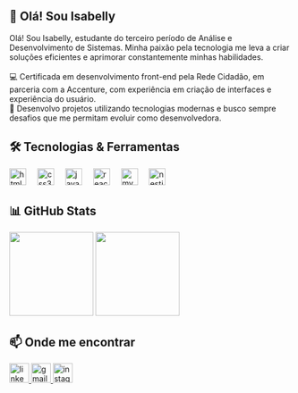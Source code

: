 <h2 align="left">🌟 Olá! Sou Isabelly</h2>

<p align="left">
Olá! Sou Isabelly, estudante do terceiro período de Análise e Desenvolvimento de Sistemas. Minha paixão pela tecnologia me leva a criar soluções eficientes e aprimorar constantemente minhas habilidades. <br><br>
💻 Certificada em desenvolvimento front-end pela Rede Cidadão, em parceria com a Accenture, com experiência em criação de interfaces e experiência do usuário. <br>
🚀 Desenvolvo projetos utilizando tecnologias modernas e busco sempre desafios que me permitam evoluir como desenvolvedora.
</p>

###

<h2 align="left">🛠 Tecnologias & Ferramentas</h2>

<div align="left">
  <img src="https://cdn.jsdelivr.net/gh/devicons/devicon/icons/html5/html5-original.svg" height="30" alt="html5 logo"  />
  <img width="12" />
  <img src="https://cdn.jsdelivr.net/gh/devicons/devicon/icons/css3/css3-original.svg" height="30" alt="css3 logo"  />
  <img width="12" />
  <img src="https://cdn.jsdelivr.net/gh/devicons/devicon/icons/javascript/javascript-original.svg" height="30" alt="javascript logo"  />
  <img width="12" />
  <img src="https://cdn.jsdelivr.net/gh/devicons/devicon/icons/react/react-original.svg" height="30" alt="react logo"  />
  <img width="12" />
  <img src="https://cdn.jsdelivr.net/gh/devicons/devicon/icons/mysql/mysql-original.svg" height="30" alt="mysql logo"  />
  <img width="12" />
  <img src="https://cdn.jsdelivr.net/gh/devicons/devicon/icons/nestjs/nestjs-original.svg" height="30" alt="nestjs logo"  />
</div>

###

<h2 align="left">📊 GitHub Stats</h2>

<p align="left">
  <img height="150" src="https://github-readme-stats.vercel.app/api?username=isabelly-remigio&show_icons=true&theme=blue&hide_border=true" />
  <img height="150" src="https://github-readme-stats.vercel.app/api/top-langs/?username=isabelly-remigio&layout=compact&theme=blue&hide_border=true" />
</p>

###

<h2 align="left">📫 Onde me encontrar</h2>

<div align="left">
  <a href="https://www.linkedin.com/in/isabelly-remígio" target="_blank">
    <img src="https://img.shields.io/static/v1?message=LinkedIn&logo=linkedin&label=&color=0077B5&logoColor=white&labelColor=&style=for-the-badge" height="35" alt="linkedin logo"  />
  </a>
  <a href="mailto:seu-email@gmail.com" target="_blank">
    <img src="https://img.shields.io/static/v1?message=Gmail&logo=gmail&label=&color=D14836&logoColor=white&labelColor=&style=for-the-badge" height="35" alt="gmail logo"  />
  </a>
  <a href="https://instagram.com/seu-usuario" target="_blank">
    <img src="https://img.shields.io/static/v1?message=Instagram&logo=instagram&label=&color=E4405F&logoColor=white&labelColor=&style=for-the-badge" height="35" alt="instagram logo"  />
  </a>
</div>